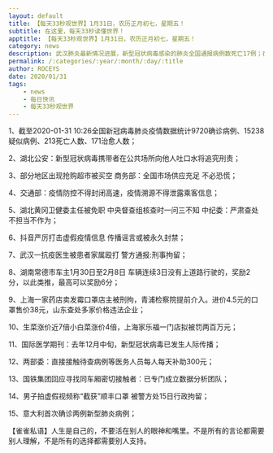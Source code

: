 ```yaml
---
layout: default
title: 【每天33秒观世界】1月31日，农历正月初七，星期五！
subtitle: 在这里，每天33秒读懂世界！
apptitle: 【每天33秒观世界】1月31日，农历正月初七，星期五！
category: news
description: 武汉肺炎最新情况进展，新型冠状病毒感染的肺炎全国通报病例数死亡17例；在这里，每天33秒或60秒读懂世界，免费每日快讯新闻简报接口API，微语简报接口API，Skylark，爬虫简讯API接口免费，微信可以直接转账到QQ了。【每天33秒观世界】2019年12月12345678910111213141516171819202122232425262728293031日。ROCEYS全栈CEO 2020-01-23 10:22:18
permalink: /:categories/:year/:month/:day/:title
author: ROCEYS
date: 2020/01/31
tags:
    - news
    - 每日快讯
    - 每天33秒观世界
---
```



1、截至2020-01-31 10:26全国新冠病毒肺炎疫情数据统计9720确诊病例、15238疑似病例、213死亡人数、171治愈人数；

2、湖北公安：新型冠状病毒携带者在公共场所向他人吐口水将追究刑责；

3、部分地区出现抢购超市被买空 商务部：全国市场供应充足 不必恐慌；

4、交通部：疫情防控不得封闭高速，疫情溯源不得泄露乘客信息；

5、湖北黄冈卫健委主任被免职 中央督查组核查时一问三不知 中纪委：严肃查处不担当不作为；

6、抖音严厉打击虚假疫情信息 传播谣言或被永久封禁；

7、武汉一抗疫医生被患者家属殴打 警方通报:刑事拘留；

8、湖南常德市车主1月30日至2月8日 车辆连续3日没有上道路行驶的，奖励2分，以此类推，最高可以奖励6分；

9、上海一家药店卖发霉口罩店主被刑拘，青浦检察院提前介入。进价4.5元的口罩售价38元，山东查处多家价格违法企业；

10、生菜涨价近7倍小白菜涨价4倍，上海家乐福一门店拟被罚两百万元；

11、国际医学期刊：去年12月中旬，新型冠状病毒已发生人际传播；

12、两部委：直接接触待查病例等医务人员每人每天补助300元；

13、国铁集团回应寻找同车厢密切接触者：已专门成立数据分析团队；

14、男子拍虚假视频称“截获”顺丰口罩 被警方处15日行政拘留；

15、意大利首次确诊两例新型肺炎病例；


【雀雀私语】人生是自己的，不要活在别人的眼神和嘴里。不是所有的言论都需要别人理解，不是所有的选择都需要别人支持。